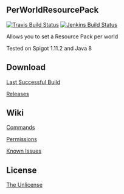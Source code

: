 ## PerWorldResourcePack

[![Travis Build Status](https://travis-ci.org/SavageCore/PerWorldResourcePack.svg?branch=master)](https://travis-ci.org/SavageCore/PerWorldResourcePack) [![Jenkins Build Status](https://ci.savagecore.eu/job/PerWorldResourcePack/badge/icon)](https://ci.savagecore.eu/job/PerWorldResourcePack/)

Allows you to set a Resource Pack per world

Tested on Spigot 1.11.2 and Java 8

## Download

[Last Successful Build](https://ci.savagecore.eu/job/PerWorldResourcePack/lastSuccessfulBuild/)

[Releases](https://github.com/SavageCore/PerWorldResourcePack/releases/latest)

## Wiki

[Commands](https://github.com/SavageCore/PerWorldResourcePack/wiki/Commands)

[Permissions](https://github.com/SavageCore/PerWorldResourcePack/wiki/Permissions)

[Known Issues](https://github.com/SavageCore/PerWorldResourcePack/wiki/Known-Issues)

## License

[The Unlicense](http://unlicense.org/)
